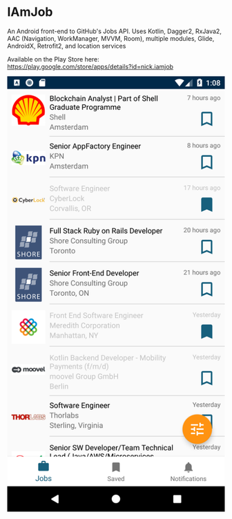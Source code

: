 # IAmJob
An Android front-end to GitHub's Jobs API. Uses Kotlin, Dagger2, RxJava2, 
AAC (Navigation, WorkManager, MVVM, Room), multiple modules, Glide, AndroidX,
Retrofit2, and location services

Available on the Play Store here:
https://play.google.com/store/apps/details?id=nick.iamjob

<div align="center">
   <img src="https://github.com/nihk/IAmJob/blob/master/screenshots/lineup.png">
</div>
